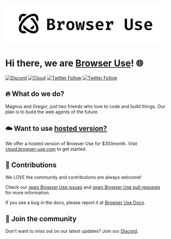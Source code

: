 <picture>
  <source media="(prefers-color-scheme: dark)" srcset="./static/browser-use-dark.png">
  <source media="(prefers-color-scheme: light)" srcset="./static/browser-use.png">
  <img alt="Shows a black Browser Use Logo in light color mode and a white one in dark color mode." src="./static/browser-use-banner.png"  width="full">
</picture>

<br />

# Hi there, we are [Browser Use](https://browser-use.com)! 🌐

[![Discord](https://img.shields.io/discord/1303749220842340412?color=7289DA&label=Discord&logo=discord&logoColor=white)](https://link.browser-use.com/discord)
[![Cloud](https://img.shields.io/badge/Cloud-☁️-blue)](https://cloud.browser-use.com)
[![Twitter Follow](https://img.shields.io/twitter/follow/Gregor?style=social)](https://x.com/gregpr07)
[![Twitter Follow](https://img.shields.io/twitter/follow/Magnus?style=social)](https://x.com/mamagnus00)

## 🔥 What do we do?

Magnus and Gregor, just two friends who love to code and build things. Our plan is to build the web agents of the future.

## ☁️ Want to use [hosted version?](https://cloud.browser-use.com)

We offer a hosted version of Browser Use for $30/month. Visit [cloud.browser-use.com](https://cloud.browser-use.com) to get started.

## 🤝 Contributions

We LOVE the community and contributions are always welcome!

Check our [open Browser Use issues](https://github.com/browser-use/browser-use/issues) and [open Browser Use pull requests](https://github.com/browser-use/browser-use/pulls) for more information.

If you see a bug in the docs, please report it at [Browser Use Docs](https://github.com/browser-use/docs/issues).

## 💬 Join the community

Don't want to miss out on our latest updates? Join our [Discord](https://link.browser-use.com/discord).
